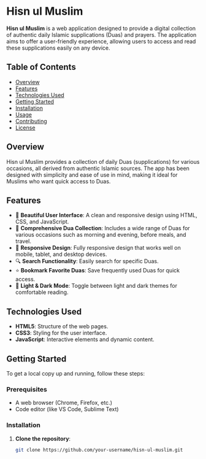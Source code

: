# Hisn ul Muslim

**Hisn ul Muslim** is a web application designed to provide a digital collection of authentic daily Islamic supplications (Duas) and prayers. The application aims to offer a user-friendly experience, allowing users to access and read these supplications easily on any device.

## Table of Contents

- [Overview](#overview)
- [Features](#features)
- [Technologies Used](#technologies-used)
- [Getting Started](#getting-started)
- [Installation](#installation)
- [Usage](#usage)
- [Contributing](#contributing)
- [License](#license)

## Overview

Hisn ul Muslim provides a collection of daily Duas (supplications) for various occasions, all derived from authentic Islamic sources. The app has been designed with simplicity and ease of use in mind, making it ideal for Muslims who want quick access to Duas.

## Features

- 🌟 **Beautiful User Interface**: A clean and responsive design using HTML, CSS, and JavaScript.
- 📜 **Comprehensive Dua Collection**: Includes a wide range of Duas for various occasions such as morning and evening, before meals, and travel.
- 📱 **Responsive Design**: Fully responsive design that works well on mobile, tablet, and desktop devices.
- 🔍 **Search Functionality**: Easily search for specific Duas.
- ⭐ **Bookmark Favorite Duas**: Save frequently used Duas for quick access.
- 🌙 **Light & Dark Mode**: Toggle between light and dark themes for comfortable reading.

## Technologies Used

- **HTML5**: Structure of the web pages.
- **CSS3**: Styling for the user interface.
- **JavaScript**: Interactive elements and dynamic content.

## Getting Started

To get a local copy up and running, follow these steps:

### Prerequisites

- A web browser (Chrome, Firefox, etc.)
- Code editor (like VS Code, Sublime Text)

### Installation

1. **Clone the repository**:

   ```bash
   git clone https://github.com/your-username/hisn-ul-muslim.git
